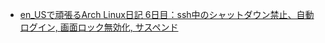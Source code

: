 - [en_USで頑張るArch Linux日記 6日目：ssh中のシャットダウン禁止、自動ログイン, 画面ロック無効化, サスペンド](https://zenn.dev/articles/257b469d1e5f47)
